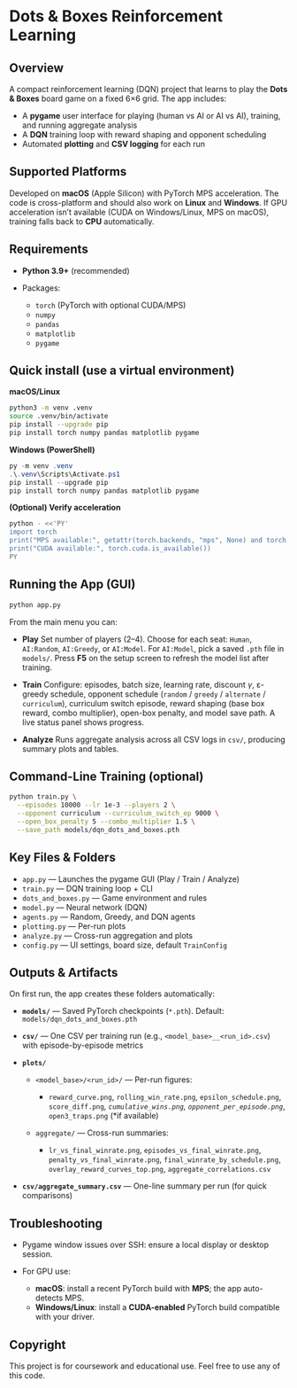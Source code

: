 # Dots & Boxes Reinforcement Learning

## Overview

A compact reinforcement learning (DQN) project that learns to play the **Dots & Boxes** board game on a fixed 6×6 grid. The app includes:

* A **pygame** user interface for playing (human vs AI or AI vs AI), training, and running aggregate analysis
* A **DQN** training loop with reward shaping and opponent scheduling
* Automated **plotting** and **CSV logging** for each run

## Supported Platforms

Developed on **macOS** (Apple Silicon) with PyTorch MPS acceleration. The code is cross-platform and should also work on **Linux** and **Windows**. If GPU acceleration isn’t available (CUDA on Windows/Linux, MPS on macOS), training falls back to **CPU** automatically.

## Requirements

* **Python 3.9+** (recommended)
* Packages:

  * `torch` (PyTorch with optional CUDA/MPS)
  * `numpy`
  * `pandas`
  * `matplotlib`
  * `pygame`

## Quick install (use a virtual environment)

**macOS/Linux**

```bash
python3 -m venv .venv
source .venv/bin/activate
pip install --upgrade pip
pip install torch numpy pandas matplotlib pygame
```

**Windows (PowerShell)**

```powershell
py -m venv .venv
.\.venv\Scripts\Activate.ps1
pip install --upgrade pip
pip install torch numpy pandas matplotlib pygame
```

**(Optional) Verify acceleration**

```bash
python - <<'PY'
import torch
print("MPS available:", getattr(torch.backends, "mps", None) and torch.backends.mps.is_available())
print("CUDA available:", torch.cuda.is_available())
PY
```

## Running the App (GUI)

```bash
python app.py
```

From the main menu you can:

* **Play**
  Set number of players (2–4). Choose for each seat: `Human`, `AI:Random`, `AI:Greedy`, or `AI:Model`.
  For `AI:Model`, pick a saved `.pth` file in `models/`. Press **F5** on the setup screen to refresh the model list after training.

* **Train**
  Configure: episodes, batch size, learning rate, discount $\gamma$, ε-greedy schedule, opponent schedule (`random` / `greedy` / `alternate` / `curriculum`), curriculum switch episode, reward shaping (base box reward, combo multiplier), open-box penalty, and model save path. A live status panel shows progress.

* **Analyze**
  Runs aggregate analysis across all CSV logs in `csv/`, producing summary plots and tables.

## Command-Line Training (optional)

```bash
python train.py \
  --episodes 10000 --lr 1e-3 --players 2 \
  --opponent curriculum --curriculum_switch_ep 9000 \
  --open_box_penalty 5 --combo_multiplier 1.5 \
  --save_path models/dqn_dots_and_boxes.pth
```

## Key Files & Folders

* `app.py` — Launches the pygame GUI (Play / Train / Analyze)
* `train.py` — DQN training loop + CLI
* `dots_and_boxes.py` — Game environment and rules
* `model.py` — Neural network (DQN)
* `agents.py` — Random, Greedy, and DQN agents
* `plotting.py` — Per-run plots
* `analyze.py` — Cross-run aggregation and plots
* `config.py` — UI settings, board size, default `TrainConfig`

## Outputs & Artifacts

On first run, the app creates these folders automatically:

* **`models/`** — Saved PyTorch checkpoints (`*.pth`).
  Default: `models/dqn_dots_and_boxes.pth`
* **`csv/`** — One CSV per training run (e.g., `<model_base>__<run_id>.csv`) with episode-by-episode metrics
* **`plots/`**

  * `<model_base>/<run_id>/` — Per-run figures:

    * `reward_curve.png`, `rolling_win_rate.png`, `epsilon_schedule.png`, `score_diff.png`*,
      `cumulative_wins.png`, `opponent_per_episode.png`*, `open3_traps.png` (\*if available)
  * `aggregate/` — Cross-run summaries:

    * `lr_vs_final_winrate.png`, `episodes_vs_final_winrate.png`, `penalty_vs_final_winrate.png`,
      `final_winrate_by_schedule.png`, `overlay_reward_curves_top.png`, `aggregate_correlations.csv`
* **`csv/aggregate_summary.csv`** — One-line summary per run (for quick comparisons)

## Troubleshooting
* Pygame window issues over SSH: ensure a local display or desktop session.
* For GPU use:

  * **macOS**: install a recent PyTorch build with **MPS**; the app auto-detects MPS.
  * **Windows/Linux**: install a **CUDA-enabled** PyTorch build compatible with your driver.

## Copyright

This project is for coursework and educational use. Feel free to use any of this code.

